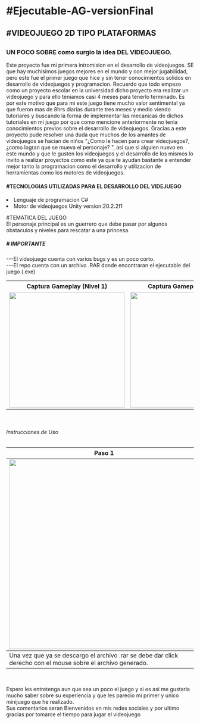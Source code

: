 <h1 alinght=center>#Ejecutable-AG-versionFinal</h1>
<h2>#VIDEOJUEGO 2D TIPO PLATAFORMAS<h2>
<h3>UN POCO SOBRE como surgio la idea DEL VIDEOJUEGO.</h3>
<p>Este proyecto fue mi primera intromision en el desarrollo de videojuegos.
   SE que hay muchisimos juegos mejores en el mundo y con mejor jugabilidad, pero este fue el primer juego que hice y 
  sin tener conocimientos solidos en desarrollo de videojuegos y programacion.
   Recuerdo que todo empezo como un proyecto escolar en la universidad dicho proyecto era realizar un videojuego y para ello teniamos casi 4 meses para tenerlo terminado.
   Es por este motivo que para mi este juego tiene mucho valor sentimental ya que fueron mas de 8hrs diarias durante tres meses y medio viendo tutoriares y 
   buscando la forma de implementar las mecanicas de dichos tutoriales en mi juego por que como mencione anteriormente no tenia conocimientos previos sobre el desarrollo de videojuegos.
   Gracias a este proyecto pude resolver una duda que muchos de los amantes de videojuegos se hacian de niños "¿Como le hacen para crear videojuegos?, 
   ¿como logran que se mueva el personaje? ", asi que si alguien nuevo en este mundo y que le gusten los videojuegos y 
   el desarrollo de los mismos lo invito a realizar proyectos como este ya que te ayudan bastante a entender mejor tanto la programacion como el desarrollo 
   y utilizacion de herramientas como los motores de videojuegos.</p>
  
<h4>#TECNOLOGIAS UTILIZADAS PARA EL DESARROLLO DEL VIDEJUEGO</h4>
<lu>
  <li>Lenguaje de programacion C#</li>
  <li>Motor de videojuegos Unity version:20.2.2f1</li>
</lu>

<p>#TEMATICA DEL JUEGO<br>
   El personaje principal es un guerrero que debe pasar por algunos obstaculos 
   y niveles para rescatar a una princesa.</p>

<h5># IMPORTANTE</h5>
<p>---El videojuego cuenta con varios bugs y es un poco corto.<br>
---El repo cuenta con un archivo .RAR donde encontraran el ejecutable del juego (.exe)</p>

<table>
  <tr>
    <th>Captura Gameplay (Nivel 1)</th>
    <th>Captura Gameplay (Nivel 2)</th>
     <th>Captura Gameplay (Nivel 3)</th>
  </tr>
  <tr>
    <td>
      <img src="https://user-images.githubusercontent.com/99376135/207999006-abb487b1-c7e0-4b8d-ab76-261da3e8f6ee.png" width=310 heigth=200/>
    </td>
     <td>
      <img src="https://user-images.githubusercontent.com/99376135/207999104-de1b922b-2f96-4a6d-bd09-5fb479d4ba9d.png" width=310 heigth=200/>
    </td>
     <td>
      <img src="https://user-images.githubusercontent.com/99376135/207999164-a38c8b4c-16b5-42ca-925c-77f9fc7e0a4a.png" width=310 heigth=200/>
    </td>
  </tr>
</table><br>
<h6>Instrucciones de Uso</h6>
<table>
  <thead>
    <th>Paso 1</th>
    <th>Paso 2</th>
    <th>Paso 3</th>
    <th>paso 4</th>
  </thead>
  <tbody>
    <td>
      <img src="https://github.com/AressAntonio/Ejecutable-AG-versionFinal-/assets/99376135/a2f975cc-e694-4e08-b06c-e1355bf7c912" width=510 heigth=250/>
    </td>
    <td>
      <img src="https://github.com/AressAntonio/Ejecutable-AG-versionFinal-/assets/99376135/373a2bac-1900-4910-8af8-ec6d0ffa61b2" width=510 heigth=250/>
    </td>
    <td>
      <img src="https://github.com/AressAntonio/Ejecutable-AG-versionFinal-/assets/99376135/5ddffc4f-e9bd-4900-b16d-47b6aeeeb6ec" width=510 heigth=250/>
    </td>
    <td>
      <img src="https://github.com/AressAntonio/Ejecutable-AG-versionFinal-/assets/99376135/4540ab76-a3c1-4a1a-9354-ac8f3876e345" width=510 heigth=250/>
    </td>
  </tbody>
  <tfooter>
    <td><spam>Una vez que ya se descargo el archivo .rar se debe dar click derecho con el mouse sobre el archivo generado.</spam></td>
    <td><spam>De las opciones que se muestren se debe seleccionar la que dice extraer aqui con lo que se generara una carpeta.</spam></td>
    <td><spam>Se debe dar doble click a la carpeta para acceder a ella</spam></td>
    <td><spam>Por ultimo damos doble click en la opcion que se muestra en esta imagen para inicializar el juego el juego.</spam></td>
  </tfooter>
</table><br>
<p>Espero les entretenga aun que sea un poco el juego y si es asi me gustaria mucho saber sobre su experiencia y que les parecio mi primer 
  y unico minijuego que he realizado.<br> 
  Sus comentarios seran Bienvenidos en mis redes sociales y por ultimo gracias por tomarce el tiempo para jugar el videojuego</p>












